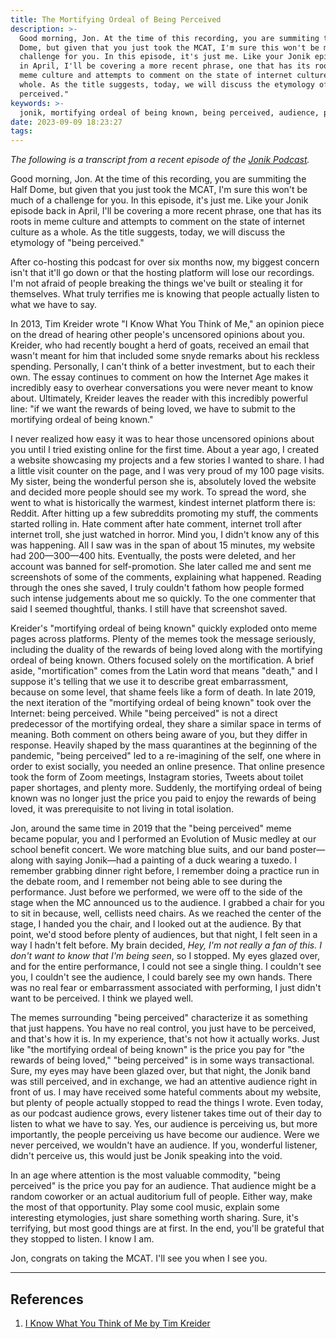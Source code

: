```yaml
---
title: The Mortifying Ordeal of Being Perceived
description: >-
  Good morning, Jon. At the time of this recording, you are summiting the Half
  Dome, but given that you just took the MCAT, I'm sure this won't be much of a
  challenge for you. In this episode, it's just me. Like your Jonik episode back
  in April, I'll be covering a more recent phrase, one that has its roots in
  meme culture and attempts to comment on the state of internet culture as a
  whole. As the title suggests, today, we will discuss the etymology of "being
  perceived."
keywords: >-
  jonik, mortifying ordeal of being known, being perceived, audience, performing, memes, existential
date: 2023-09-09 18:23:27
tags:
---
```



*The following is a transcript from a recent episode of the [Jonik Podcast](https://jonikpodcast.github.io).*

Good morning, Jon. At the time of this recording, you are summiting the Half Dome, but given that you just took the MCAT, I'm sure this won't be much of a challenge for you. In this episode, it's just me. Like your Jonik episode back in April, I'll be covering a more recent phrase, one that has its roots in meme culture and attempts to comment on the state of internet culture as a whole. As the title suggests, today, we will discuss the etymology of "being perceived." 

After co-hosting this podcast for over six months now, my biggest concern isn't that it'll go down or that the hosting platform will lose our recordings. I'm not afraid of people breaking the things we've built or stealing it for themselves. What truly terrifies me is knowing that people actually listen to what we have to say.

In 2013, Tim Kreider wrote "I Know What You Think of Me," an opinion piece on the dread of hearing other people's uncensored opinions about you. Kreider, who had recently bought a herd of goats, received an email that wasn't meant for him that included some snyde remarks about his reckless spending. Personally, I can't think of a better investment, but to each their own. The essay continues to comment on how the Internet Age makes it incredibly easy to overhear conversations you were never meant to know about. Ultimately, Kreider leaves the reader with this incredibly powerful line: "if we want the rewards of being loved, we have to submit to the mortifying ordeal of being known."

I never realized how easy it was to hear those uncensored opinions about you until I tried existing online for the first time. About a year ago, I created a website showcasing my projects and a few stories I wanted to share. I had a little visit counter on the page, and I was very proud of my 100 page visits. My sister, being the wonderful person she is, absolutely loved the website and decided more people should see my work. To spread the word, she went to what is historically the warmest, kindest internet platform there is: Reddit. After hitting up a few subreddits promoting my stuff, the comments started rolling in. Hate comment after hate comment, internet troll after internet troll, she just watched in horror. Mind you, I didn't know any of this was happening. All I saw was in the span of about 15 minutes, my website had 200—300—400 hits. Eventually, the posts were deleted, and her account was banned for self-promotion. She later called me and sent me screenshots of some of the comments, explaining what happened. Reading through the ones she saved, I truly couldn't fathom how people formed such intense judgements about me so quickly. To the one commenter that said I seemed thoughtful, thanks. I still have that screenshot saved.

Kreider's "mortifying ordeal of being known" quickly exploded onto meme pages across platforms. Plenty of the memes took the message seriously, including the duality of the rewards of being loved along with the mortifying ordeal of being known. Others focused solely on the mortification. A brief aside, "mortification" comes from the Latin word that means "death," and I suppose it's telling that we use it to describe great embarrassment, because on some level, that shame feels like a form of death. In late 2019, the next iteration of the "mortifying ordeal of being known" took over the Internet: being perceived. While "being perceived" is not a direct predecessor of the mortifying ordeal, they share a similar space in terms of meaning. Both comment on others being aware of you, but they differ in response. Heavily shaped by the mass quarantines at the beginning of the pandemic, "being perceived" led to a re-imagining of the self, one where in order to exist socially, you needed an online presence. That online presence took the form of Zoom meetings, Instagram stories, Tweets about toilet paper shortages, and plenty more. Suddenly, the mortifying ordeal of being known was no longer just the price you paid to enjoy the rewards of being loved, it was prerequisite to not living in total isolation. 

Jon, around the same time in 2019 that the "being perceived" meme became popular, you and I performed an Evolution of Music medley at our school benefit concert. We wore matching blue suits, and our band poster—along with saying Jonik—had a painting of a duck wearing a tuxedo. I remember grabbing dinner right before, I remember doing a practice run in the debate room, and I remember not being able to see during the performance. Just before we performed, we were off to the side of the stage when the MC announced us to the audience. I grabbed a chair for you to sit in because, well, cellists need chairs. As we reached the center of the stage, I handed you the chair, and I looked out at the audience. By that point, we'd stood before plenty of audiences, but that night, I felt seen in a way I hadn't felt before. My brain decided, *Hey, I'm not really a fan of this. I don't want to know that I'm being seen*, so I stopped. My eyes glazed over, and for the entire performance, I could not see a single thing. I couldn't see you, I couldn't see the audience, I could barely see my own hands. There was no real fear or embarrassment associated with performing, I just didn't want to be perceived. I think we played well.

The memes surrounding "being perceived" characterize it as something that just happens. You have no real control, you just have to be perceived, and that's how it is. In my experience, that's not how it actually works. Just like "the mortifying ordeal of being known" is the price you pay for "the rewards of being loved," "being perceived" is in some ways transactional. Sure, my eyes may have been glazed over, but that night, the Jonik band was still perceived, and in exchange, we had an attentive audience right in front of us. I may have received some hateful comments about my website, but plenty of people actually stopped to read the things I wrote. Even today, as our podcast audience grows, every listener takes time out of their day to listen to what we have to say. Yes, our audience is perceiving us, but more importantly, the people perceiving us have become our audience. Were we never perceived, we wouldn't have an audience. If you, wonderful listener, didn't perceive us, this would just be Jonik speaking into the void. 

In an age where attention is the most valuable commodity, "being perceived" is the price you pay for an audience. That audience might be a random coworker or an actual auditorium full of people. Either way, make the most of that opportunity. Play some cool music, explain some interesting etymologies, just share something worth sharing. Sure, it's terrifying, but most good things are at first. In the end, you'll be grateful that they stopped to listen. I know I am. 

Jon, congrats on taking the MCAT. I'll see you when I see you.

---
## References

1. [I Know What You Think of Me by Tim Kreider](https://archive.nytimes.com/opinionator.blogs.nytimes.com/2013/06/15/i-know-what-you-think-of-me/?smid=pl-share)